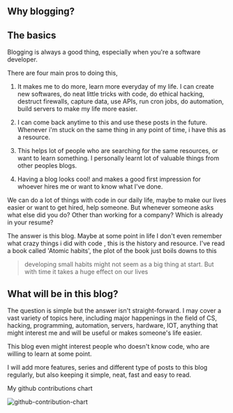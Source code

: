## Why blogging?

## The basics

Blogging is always a good thing, especially when you're a software developer.

There are four main pros to doing this,

1. It makes me to do more, learn more everyday of my life. I can create new softwares, do neat little tricks with code, do ethical hacking, destruct firewalls, capture data, use APIs, run cron jobs, do automation, build servers to make my life more easier.

2. I can come back anytime to this and use these posts in the future. Whenever i'm stuck on the same thing in any point of time, i have this as a resource.

3. This helps lot of people who are searching for the same resources, or want to learn something. I personally learnt lot of valuable things from other peoples blogs.

4. Having a blog looks cool! and makes a good first impression for whoever hires me or want to know what I've done.

We can do a lot of things with code in our daily life, maybe to make our lives easier or want to get hired, help someone. But whenever someone asks what else did you do? Other than working for a company? Which is already in your resume?

The answer is this blog. Maybe at some point in life I don't even remember what crazy things i did with code , this is the history and resource. I've read a book called 'Atomic habits', the plot of the book just boils downs to this

> developing small habits might not seem as a big thing at start. But with time it takes a huge effect on our lives

## What will be in this blog?

The question is simple but the answer isn't straight-forward. I may cover a vast variety of topics here, including major happenings in the field of CS, hacking, programming, automation, servers, hardware, IOT, anything that might interest me and will be useful or makes someone's life easier.

This blog even might interest people who doesn't know code, who are willing to learn at some point.

I will add more features, series and different type of posts to this blog regularly, but also keeping it simple, neat, fast and easy to read.


My github contributions chart

![github-contribution-chart](https://ghchart.rshah.org/tarunkumar519)